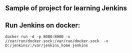 ## Sample of project for learning Jenkins

## Run Jenkins on docker: 
`docker run -d -p 8080:8080 -v //var/run/docker.sock:/var/run/docker.sock  -v D:/jenkins/:/var/jenkins_home jenkins`
